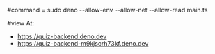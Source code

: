 #command = sudo deno --allow-env --allow-net --allow-read main.ts

#view At:
- https://quiz-backend.deno.dev
- https://quiz-backend-m9kjscrh73kf.deno.dev